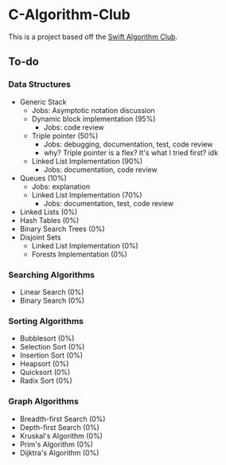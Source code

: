 # C-Algorithm-Club
This is a project based off the [Swift Algorithm Club](https://github.com/raywenderlich/swift-algorithm-club).
## To-do
### Data Structures
- Generic Stack
  - Jobs: Asymptotic notation discussion
  - Dynamic block implementation (95%)
    - Jobs: code review
  - Triple pointer (50%)
    - Jobs: debugging, documentation, test, code review
    - why? Triple pointer is a flex? It's what I tried first? idk
  - Linked List Implementation (90%)
    - Jobs: documentation, code review
- Queues (10%)
  - Jobs: explanation
  - Linked List Implementation (70%)
    - Jobs: documentation, test, code review
- Linked Lists (0%)
- Hash Tables (0%)
- Binary Search Trees (0%)
- Disjoint Sets
  - Linked List Implementation (0%)
  - Forests Implementation (0%)
### Searching Algorithms
- Linear Search (0%)
- Binary Search (0%)
### Sorting Algorithms
- Bubblesort (0%)
- Selection Sort (0%)
- Insertion Sort (0%)
- Heapsort (0%)
- Quicksort (0%)
- Radix Sort (0%)
### Graph Algorithms
- Breadth-first Search (0%)
- Depth-first Search (0%)
- Kruskal's Algorithm (0%)
- Prim's Algorithm (0%)
- Dijktra's Algorithm (0%)
